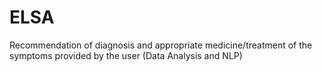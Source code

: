 # ELSA
Recommendation of diagnosis and appropriate medicine/treatment of the symptoms provided by the user (Data Analysis and NLP)
